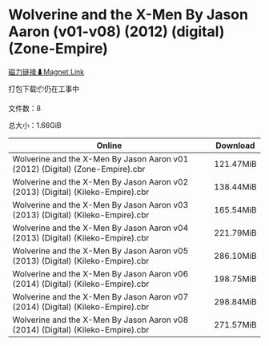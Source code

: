 # Wolverine and the X-Men By Jason Aaron (v01-v08) (2012) (digital) (Zone-Empire)

[磁力链接⬇Magnet Link](magnet:?xt=urn:btih:582c6d93d8e9d31b9101302b6224cf6493513eec&dn=Wolverine%20and%20the%20X-Men%20By%20Jason%20Aaron%20%28v01-v08%29%20%282012%29%20%28digital%29%20%28Zone-Empire%29)

打包下载📦仍在工事中

文件数：8

总大小：1.66GiB

Online | Download
--- | ---
Wolverine and the X-Men By Jason Aaron v01 (2012) (Digital) (Zone-Empire).cbr | 121.47MiB
Wolverine and the X-Men By Jason Aaron v02 (2013) (Digital) (Kileko-Empire).cbr | 138.44MiB
Wolverine and the X-Men By Jason Aaron v03 (2013) (Digital) (Kileko-Empire).cbr | 165.54MiB
Wolverine and the X-Men By Jason Aaron v04 (2013) (Digital) (Kileko-Empire).cbr | 221.79MiB
Wolverine and the X-Men By Jason Aaron v05 (2013) (Digital) (Kileko-Empire).cbr | 286.10MiB
Wolverine and the X-Men By Jason Aaron v06 (2014) (Digital) (Kileko-Empire).cbr | 198.75MiB
Wolverine and the X-Men By Jason Aaron v07 (2014) (Digital) (Kileko-Empire).cbr | 298.84MiB
Wolverine and the X-Men By Jason Aaron v08 (2014) (Digital) (Kileko-Empire).cbr | 271.57MiB